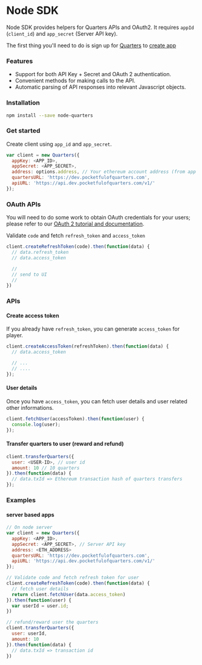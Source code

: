 # Node SDK

Node SDK provides helpers for Quarters APIs and OAuth2. It requires
`appId` (`client_id`) and `app_secret` (Server API key).

The first thing you'll need to do is sign up for [Quarters](https://dev.pocketfulofquarters.com) to [create app](../guides/create-app.md)

### Features

* Support for both API Key + Secret and OAuth 2 authentication.
* Convenient methods for making calls to the API.
* Automatic parsing of API responses into relevant Javascript objects.

### Installation

```bash
npm install --save node-quarters
```

### Get started

Create client using `app_id` and `app_secret`.

```js
var client = new Quarters({
  appKey: <APP_ID>,
  appSecret: <APP_SECRET>,
  address: options.address, // Your ethereum account address (from app page)
  quartersURL: 'https://dev.pocketfulofquarters.com',
  apiURL: 'https://api.dev.pocketfulofquarters.com/v1/'
});
```

### OAuth APIs

You will need to do some work to obtain OAuth credentials for your users; please refer to our [OAuth 2 tutorial and documentation](../oauth/introduction.md).

Validate `code` and fetch `refresh_token` and `access_token`

```js
client.createRefreshToken(code).then(function(data) {
  // data.refresh_token
  // data.access_token

  //
  // send to UI
  //
})
```

### APIs

#### Create access token

If you already have `refresh_token`, you can generate `access_token` for player.

```js
client.createAccessToken(refreshToken).then(function(data) {
  // data.access_token

  // ...
  // ....
});
```

#### User details

Once you have `access_token`, you can fetch user details and user related other informations.

```js
client.fetchUser(accessToken).then(function(user) {
  console.log(user);
});
```

#### Transfer quarters to user (reward and refund)

```js
client.transferQuarters({
  user: <USER-ID>, // user id
  amount: 10 // 10 quarters
}).then(function(data) {
  // data.txId => Ethereum transaction hash of quarters transfers
});
```

### Examples

#### server based apps

```js
// On node server
var client = new Quarters({
  appKey: <APP_ID>,
  appSecret: <APP_SECRET>, // Server API key
  address: <ETH_ADDRESS>
  quartersURL: 'https://dev.pocketfulofquarters.com',
  apiURL: 'https://api.dev.pocketfulofquarters.com/v1/'
});

// Validate code and fetch refresh token for user
client.createRefreshToken(code).then(function(data) {
  // fetch user details
  return client.fetchUser(data.access_token)
}).then(function(user) {
  var userId = user.id;
})

// refund/reward user the quarters
client.transferQuarters({
  user: userId,
  amount: 10
}).then(function(data) {
  // data.txId => transaction id
})
```
